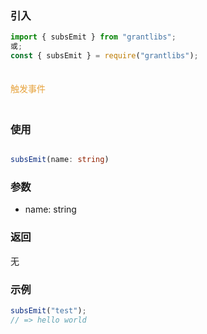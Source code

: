### 引入

```js
import { subsEmit } from "grantlibs";
或;
const { subsEmit } = require("grantlibs");
```

<div style="color: #E6A23C; fontSize: 18px; padding: 20px 0">
  触发事件
</div>

### 使用

```ts

subsEmit(name: string)

```

### 参数

- name: string

### 返回

无

### 示例

```js
subsEmit("test");
// => hello world
```
